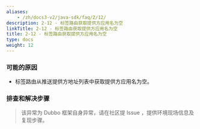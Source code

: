 ```yaml
---
aliases:
    - /zh/docs3-v2/java-sdk/faq/2/12/
description: 2-12 - 标签路由获取提供方应用名为空
linkTitle: 2-12 - 标签路由获取提供方应用名为空
title: 2-12 - 标签路由获取提供方应用名为空
type: docs
weight: 12
---
```




### 可能的原因

* 标签路由从推送提供方地址列表中获取提供方应用名为空。

### 排查和解决步骤
> 该异常为 Dubbo 框架自身异常，请在社区提 Issue ，提供环境现场信息及复现步骤。